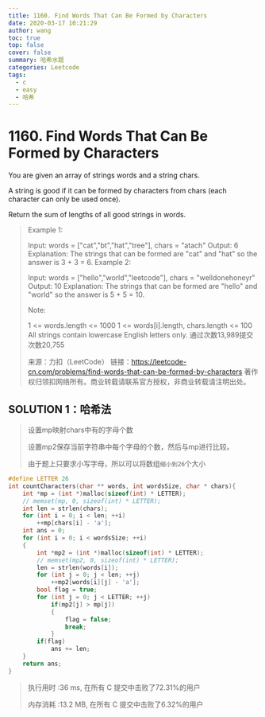 ```yaml
---
title: 1160. Find Words That Can Be Formed by Characters
date: 2020-03-17 10:21:29
author: wang
toc: true
top: false
cover: false
summary: 哈希水题
categories: Leetcode
tags:
  - c
  - easy
  - 哈希
---
```


# 1160. Find Words That Can Be Formed by Characters

You are given an array of strings words and a string chars.

A string is good if it can be formed by characters from chars (each character can only be used once).

Return the sum of lengths of all good strings in words.



> Example 1:
>
> Input: words = ["cat","bt","hat","tree"], chars = "atach"
> Output: 6
> Explanation: 
> The strings that can be formed are "cat" and "hat" so the answer is 3 + 3 = 6.
> Example 2:
>
> Input: words = ["hello","world","leetcode"], chars = "welldonehoneyr"
> Output: 10
> Explanation: 
> The strings that can be formed are "hello" and "world" so the answer is 5 + 5 = 10.
>
>
> Note:
>
> 1 <= words.length <= 1000
> 1 <= words[i].length, chars.length <= 100
> All strings contain lowercase English letters only.
> 通过次数13,989提交次数20,755
>
> 来源：力扣（LeetCode）
> 链接：https://leetcode-cn.com/problems/find-words-that-can-be-formed-by-characters
> 著作权归领扣网络所有。商业转载请联系官方授权，非商业转载请注明出处。

## SOLUTION 1：哈希法

> 设置mp映射chars中有的字母个数
>
> 设置mp2保存当前字符串中每个字母的个数，然后与mp进行比较。
>
> 由于题上只要求小写字母，所以可以将数组`缩小到26`个大小

```c
#define LETTER 26
int countCharacters(char ** words, int wordsSize, char * chars){
	int *mp = (int *)malloc(sizeof(int) * LETTER);
	// memset(mp, 0, sizeof(int) * LETTER);
    int len = strlen(chars);
	for (int i = 0; i < len; ++i)
		++mp[chars[i] - 'a'];
	int ans = 0;
	for (int i = 0; i < wordsSize; ++i)
	{
		int *mp2 = (int *)malloc(sizeof(int) * LETTER);
		// memset(mp2, 0, sizeof(int) * LETTER);
        len = strlen(words[i]);
		for (int j = 0; j < len; ++j)
			++mp2[words[i][j] - 'a'];
		bool flag = true;
		for (int j = 0; j < LETTER; ++j)
			if(mp2[j] > mp[j])
			{
				flag = false;
				break;
			}
		if(flag)
			ans += len;
	}
	return ans;
}
```

> 执行用时 :36 ms, 在所有 C 提交中击败了72.31%的用户
>
> 内存消耗 :13.2 MB, 在所有 C 提交中击败了6.32%的用户
